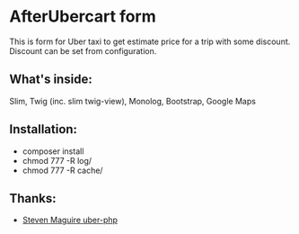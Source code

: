 AfterUbercart form
============
This is form for Uber taxi to get estimate price for a trip with some discount. Discount can be set from configuration.

What's inside:
-------------
Slim, 
Twig (inc. slim twig-view), 
Monolog,
Bootstrap, 
Google Maps

Installation:
-------------
* composer install
* chmod 777 -R log/
* chmod 777 -R cache/ 

Thanks:
------
* [Steven Maguire uber-php](https://github.com/stevenmaguire/uber-php)
